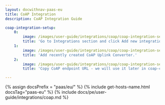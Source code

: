 ```yaml
---
layout: docwithnav-paas-eu
title: CoAP Integration
description: CoAP Integration Guide 

coap-integration-setup:
    0:
        image: /images/user-guide/integrations/coap/coap-integration-setup-1-paas.png
        title: 'Go to Integrations section and click Add new integration button. Name it CoAP Integration, select type COAP.'
    1:
        image: /images/user-guide/integrations/coap/coap-integration-setup-2-paas.png
        title: 'Add recently created CoAP Uplink Converter.'
    2:
        image: /images/user-guide/integrations/coap/coap-integration-setup-3-paas.png
        title: 'Copy CoAP endpoint URL - we will use it later in coap-client for testing CoAP Integration. Click "Add" to create an integration.'

---
```

{% assign docsPrefix = "paas/eu/" %}
{% include get-hosts-name.html docsTag="paas-eu" %}
{% include docs/pe/user-guide/integrations/coap.md %}
